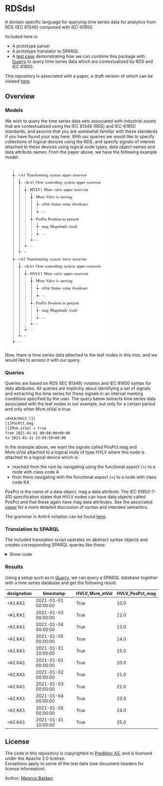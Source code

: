 # RDSdsl
A domain specific language for querying time series data for analytics from RDS (IEC 81346) composed with IEC-61850.

Included here is:
- A prototype parser
- A prototype translator to SPARQL
- A [test case](https://github.com/PrediktorAS/RDSdsl/blob/main/tests/test_paper_integration.py) demonstrating how we can combine this package with [Quarry](https://github.com/PrediktorAS/quarry) to query time series data which are contextualized by RDS and IEC 61850.

This repository is associated with a paper, a draft version of which can be viewed [here](paperlink).

## Overview
### Models
We wish to query the time series data sets associated with industrial assets that are contextualized using the IEC 81346 (RDS) and IEC-61850 standards, and assume that you are somewhat familiar with these standards if you have found your way here.
With our queries we would like to specify collections of logical devices using the RDS, and specify signals of interest attached to these devices using logical node types, data object names and data attribute names.
From the paper above, we have the following example model:

<img src="images/paper_model.png" alt="Model from paper" width="350px"/>

Now, there is time series data attached to the leaf nodes in this tree, and we would like to access it with our query. 
### Queries
Queries are based on RDS (IEC 81346) notation and IEC 61850 syntax for data attributes.
All queries are implicitly about identifying a set of signals and extracting the time series for these signals in an interval meeting conditions specified by the user. 
The query below extracts time series data associated with the leaf nodes in our example, but only for a certain period and only when Mvm.stVal is true. 
```
=A=KA/HVLV.[1]
[1]PosPct.mag
[1]Mvm.stVal = true
from 2021-01-01 00:00:00+00:00
to 2021-01-31 23:59:59+00:00
```

In the example above, we want the signals called PosPct.mag and Mvm.stVal attached to a logical node of type HVLV where this node is attached to a logical device which is:
- reached from the root by navigating using the functional aspect (=) to a node with class code A
- from there navigating with the functional aspect (=) to a node with class code KA

PosPct is the name of a data object, mag a data attribute. 
The IEC 61850-7-410 specification states that HVLV nodes can have data objects called PosPct and that these again have mag data attributes. 
See the associated [paper](paperlink) for a more detailed discussion of syntax and intended semantics.

The grammar in Antlr4 notation can be found [here](https://github.com/PrediktorAS/RDSdsl/blob/main/parsergenerator/rdsquery.g4).

### Translation to SPARQL
The included translation script operates on abstract syntax objects and creates corresponding SPARQL queries like these:

<details>
    <summary>Show code</summary>

```
SELECT ?designation ?timestamp ?HVLV_Mvm_stVal ?HVLV_PosPct_mag WHERE {
    ?HVLV <http://www.w3.org/1999/02/22-rdf-syntax-ns#type> <http://prediktor.com/IEC-61850-7-410-fragment#HVLV> .
    ?PosPct <http://opcfoundation.org/UA/#browseName> "PosPct" .
    ?mag <http://opcfoundation.org/UA/#browseName> "mag" .
    ?Mvm <http://opcfoundation.org/UA/#browseName> "Mvm" .
    ?stVal <http://opcfoundation.org/UA/#browseName> "stVal" .
    ?KA <http://prediktor.com/RDS-Hydropower-Fragment#hasLogicalNode> ?HVLV .
    ?HVLV <http://opcfoundation.org/UA/IEC61850-7-3#hasDataObject> ?PosPct .
    ?HVLV <http://opcfoundation.org/UA/IEC61850-7-3#hasDataObject> ?Mvm .
    ?PosPct <http://opcfoundation.org/UA/IEC61850-7-3#hasDataAttribute> ?mag .
    ?Mvm <http://opcfoundation.org/UA/IEC61850-7-3#hasDataAttribute> ?stVal .
    ?stVal <http://opcfoundation.org/UA/#value> ?stVal_Value .
    ?stVal_Value <http://opcfoundation.org/UA/#timestamp> ?timestamp .
    ?stVal_Value <http://opcfoundation.org/UA/#boolValue> ?HVLV_Mvm_stVal .
    ?mag <http://opcfoundation.org/UA/#value> ?mag_Value .
    ?mag_Value <http://opcfoundation.org/UA/#timestamp> ?timestamp .
    ?mag_Value <http://opcfoundation.org/UA/#realValue> ?HVLV_PosPct_mag .
    {
    SELECT DISTINCT ?designation ?KA WHERE {
        ?SiteType <http://www.w3.org/1999/02/22-rdf-syntax-ns#type> <http://prediktor.com/RDS-Hydropower-Fragment#SiteType> .
        ?A <http://www.w3.org/1999/02/22-rdf-syntax-ns#type> <http://prediktor.com/RDS-Hydropower-Fragment#A> .
        ?KA <http://www.w3.org/1999/02/22-rdf-syntax-ns#type> <http://prediktor.com/RDS-Hydropower-Fragment#KA> .
        ?KA <http://opcfoundation.org/UA/#browseName> ?designation .
        ?SiteType <http://prediktor.com/RDS-Hydropower-Fragment#functionalAspect> ?A .
        ?A <http://prediktor.com/RDS-Hydropower-Fragment#functionalAspect> ?KA .
        }
    }
    FILTER( ?timestamp >= "2021-01-01T00:00:00+00:00"^^<http://www.w3.org/2001/XMLSchema#dateTime> 
            && ?timestamp <= "2021-01-31T23:59:59+00:00"^^<http://www.w3.org/2001/XMLSchema#dateTime>
            && ?HVLV_Mvm_stVal = "true"^^<http://www.w3.org/2001/XMLSchema#boolean>)
}
```
</details>

### Results

Using a setup such as in [Quarry](https://github.com/PrediktorAS/quarry), we can query a SPARQL database together with a time series database and get the following result:

|designation|timestamp|HVLV_Mvm_stVal|HVLV_PosPct_mag|
|-----------|---------|--------------|---------------|
|<MySite>=A1.KA1|2021-01-01 00:00:00|True|10.0|
|<MySite>=A1.KA1|2021-01-03 00:00:00|True|12.0|
|<MySite>=A1.KA1|2021-01-04 00:00:00|True|13.0|
|<MySite>=A1.KA1|2021-01-05 00:00:00|True|14.0|
|<MySite>=A1.KA1|2021-01-31 10:00:00|True|15.0|
|<MySite>=A2.KA1|2021-01-01 00:00:00|True|20.0|
|<MySite>=A2.KA1|2021-01-02 00:00:00|True|21.0|
|<MySite>=A2.KA1|2021-01-03 00:00:00|True|22.0|
|<MySite>=A2.KA1|2021-01-04 00:00:00|True|23.0|
|<MySite>=A2.KA1|2021-01-05 00:00:00|True|24.0|
|<MySite>=A2.KA1|2021-01-31 10:00:00|True|25.0|

## License
The code in this repository is copyrighted to [Prediktor AS](http://prediktor.com), and is licensed under the Apache 2.0 license. \
Exceptions apply to some of the test data (see document headers for license information). 

Author:
[Magnus Bakken](mba@prediktor.com)

